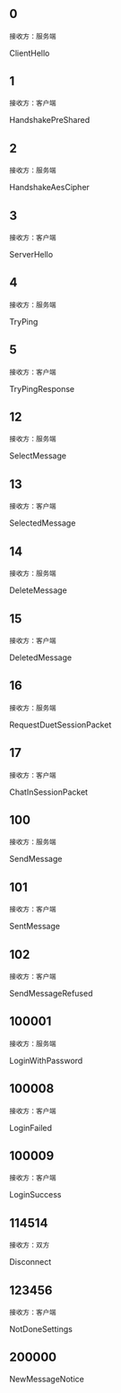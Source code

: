 #  

## 0

```
接收方：服务端
```

ClientHello

## 1

```
接收方：客户端
```

HandshakePreShared

## 2

```
接收方：服务端
```

HandshakeAesCipher

## 3

```
接收方：客户端
```

ServerHello

## 4

```
接收方：服务端
```

TryPing

## 5

```
接收方：客户端
```

TryPingResponse

## 12

```
接收方：服务端
```

SelectMessage

## 13

```
接收方：客户端
```

SelectedMessage

## 14

```
接收方：服务端
```

DeleteMessage

## 15

```
接收方：客户端
```

DeletedMessage

## 16

```
接收方：服务端
```

RequestDuetSessionPacket

## 17

```
接收方：客户端
```

ChatInSessionPacket

## 100

```
接收方：服务端
```

SendMessage

## 101

```
接收方：客户端
```

SentMessage

## 102

```
接收方：客户端
```

SendMessageRefused

## 100001

```
接收方：服务端
```

LoginWithPassword

## 100008

```
接收方：客户端
```

LoginFailed

## 100009

```
接收方：客户端
```

LoginSuccess

## 114514

```
接收方：双方
```

Disconnect

## 123456

```
接收方：客户端 
```

NotDoneSettings

## 200000

NewMessageNotice